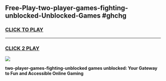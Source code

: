 
## Free-Play-two-player-games-fighting-unblocked-Unblocked-Games #ghchg
<h3>
<a href="https://news.freeplayer.one?title=two-player-games-fighting-unblocked&ref=8M">CLICK TO PLAY</a></h3>
<hr>

<h3>
<a href="https://news.freeplayer.one?title=two-player-games-fighting-unblocked&ref=8M">CLICK 2 PLAY</a>
  
</h3>

<a href="https://news.freeplayer.one?title=two-player-games-fighting-unblocked&ref=8M"><img src="https://clearcache.store/games.png"></a>


**two-player-games-fighting-unblocked games unblocked: Your Gateway to Fun and Accessible Online Gaming**
